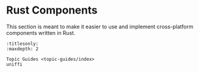 # Rust Components

This section is meant to make it easier to use and implement cross-platform components written in Rust.

```{toctree}
:titlesonly:
:maxdepth: 2

Topic Guides <topic-guides/index>
uniffi
